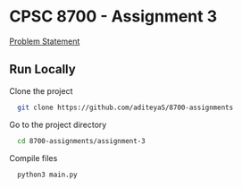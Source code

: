# CPSC 8700 - Assignment 3

[Problem Statement](https://github.com/aditeyaS/8700-assignments/blob/main/assignment-3/assignment_3.pdf)


## Run Locally

Clone the project

```bash
  git clone https://github.com/aditeyaS/8700-assignments
```

Go to the project directory

```bash
  cd 8700-assignments/assignment-3
```

Compile files

```bash
  python3 main.py
```